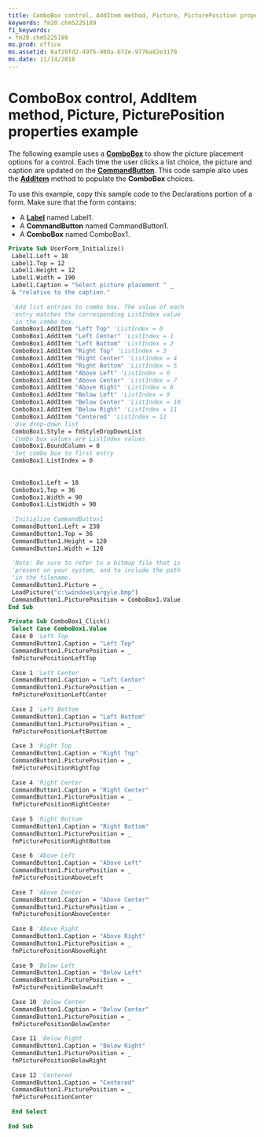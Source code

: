 ```yaml
---
title: ComboBox control, AddItem method, Picture, PicturePosition properties example
keywords: fm20.chm5225189
f1_keywords:
- fm20.chm5225189
ms.prod: office
ms.assetid: 6af29fd2-49f5-980a-b72e-9776a82e3170
ms.date: 11/14/2018
---
```



# ComboBox control, AddItem method, Picture, PicturePosition properties example

The following example uses a **[ComboBox](combobox-control.md)** to show the picture placement options for a control. Each time the user clicks a list choice, the picture and caption are updated on the **[CommandButton](commandbutton-control.md)**. This code sample also uses the **[AddItem](additem-method.md)** method to populate the **ComboBox** choices.

To use this example, copy this sample code to the Declarations portion of a form. Make sure that the form contains:

- A **[Label](label-control.md)** named Label1.    
- A **CommandButton** named CommandButton1.    
- A **ComboBox** named ComboBox1.
    

```vb
Private Sub UserForm_Initialize() 
 Label1.Left = 18 
 Label1.Top = 12 
 Label1.Height = 12 
 Label1.Width = 190 
 Label1.Caption = "Select picture placement " _ 
 & "relative to the caption." 
 
 'Add list entries to combo box. The value of each 
 'entry matches the corresponding ListIndex value 
 'in the combo box. 
 ComboBox1.AddItem "Left Top" 'ListIndex = 0 
 ComboBox1.AddItem "Left Center" 'ListIndex = 1 
 ComboBox1.AddItem "Left Bottom" 'ListIndex = 2 
 ComboBox1.AddItem "Right Top" 'ListIndex = 3 
 ComboBox1.AddItem "Right Center" 'ListIndex = 4 
 ComboBox1.AddItem "Right Bottom" 'ListIndex = 5 
 ComboBox1.AddItem "Above Left" 'ListIndex = 6 
 ComboBox1.AddItem "Above Center" 'ListIndex = 7 
 ComboBox1.AddItem "Above Right" 'ListIndex = 8 
 ComboBox1.AddItem "Below Left" 'ListIndex = 9 
 ComboBox1.AddItem "Below Center" 'ListIndex = 10 
 ComboBox1.AddItem "Below Right" 'ListIndex = 11 
 ComboBox1.AddItem "Centered" 'ListIndex = 12 
 'Use drop-down list 
 ComboBox1.Style = fmStyleDropDownList 
 'Combo box values are ListIndex values 
 ComboBox1.BoundColumn = 0 
 'Set combo box to first entry 
 ComboBox1.ListIndex = 0 
 
 
 ComboBox1.Left = 18 
 ComboBox1.Top = 36 
 ComboBox1.Width = 90 
 ComboBox1.ListWidth = 90 
 
 'Initialize CommandButton1 
 CommandButton1.Left = 230 
 CommandButton1.Top = 36 
 CommandButton1.Height = 120 
 CommandButton1.Width = 120 
 
 'Note: Be sure to refer to a bitmap file that is 
 'present on your system, and to include the path 
 'in the filename. 
 CommandButton1.Picture = _ 
 LoadPicture("c:\windows\argyle.bmp") 
 CommandButton1.PicturePosition = ComboBox1.Value 
End Sub 
 
Private Sub ComboBox1_Click() 
 Select Case ComboBox1.Value 
 Case 0 'Left Top 
 CommandButton1.Caption = "Left Top" 
 CommandButton1.PicturePosition = _ 
 fmPicturePositionLeftTop 
 
 Case 1 'Left Center 
 CommandButton1.Caption = "Left Center" 
 CommandButton1.PicturePosition = _ 
 fmPicturePositionLeftCenter 
 
 Case 2 'Left Bottom 
 CommandButton1.Caption = "Left Bottom" 
 CommandButton1.PicturePosition = _ 
 fmPicturePositionLeftBottom 
 
 Case 3 'Right Top 
 CommandButton1.Caption = "Right Top" 
 CommandButton1.PicturePosition = _ 
 fmPicturePositionRightTop 
 
 Case 4 'Right Center 
 CommandButton1.Caption = "Right Center" 
 CommandButton1.PicturePosition = _ 
 fmPicturePositionRightCenter 
 
 Case 5 'Right Bottom 
 CommandButton1.Caption = "Right Bottom" 
 CommandButton1.PicturePosition = _ 
 fmPicturePositionRightBottom 
 
 Case 6 'Above Left 
 CommandButton1.Caption = "Above Left" 
 CommandButton1.PicturePosition = _ 
 fmPicturePositionAboveLeft 
 
 Case 7 'Above Center 
 CommandButton1.Caption = "Above Center" 
 CommandButton1.PicturePosition = _ 
 fmPicturePositionAboveCenter 
 
 Case 8 'Above Right 
 CommandButton1.Caption = "Above Right" 
 CommandButton1.PicturePosition = _ 
 fmPicturePositionAboveRight 
 
 Case 9 'Below Left 
 CommandButton1.Caption = "Below Left" 
 CommandButton1.PicturePosition = _ 
 fmPicturePositionBelowLeft 
 
 Case 10 'Below Center 
 CommandButton1.Caption = "Below Center" 
 CommandButton1.PicturePosition = _ 
 fmPicturePositionBelowCenter 
 
 Case 11 'Below Right 
 CommandButton1.Caption = "Below Right" 
 CommandButton1.PicturePosition = _ 
 fmPicturePositionBelowRight 
 
 Case 12 'Centered 
 CommandButton1.Caption = "Centered" 
 CommandButton1.PicturePosition = _ 
 fmPicturePositionCenter 
 
 End Select 
 
End Sub
```


